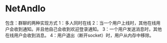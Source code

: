 # NetAndIo
包含：群聊的两种实现方式
1：多人同时在线
2：当一个用户上线时，其他在线用户会收到通知。并且他自己会收到欢迎登录通知。
3：一个用户发送消息时，其他在线用户会收到消息。
4：用户退出（断开socket）时，用户从内存中移除。
